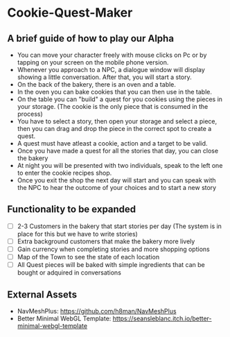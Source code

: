 # Cookie-Quest-Maker


## A brief guide of how to play our Alpha  

- You can move your character freely with mouse clicks on Pc or by tapping on your screen on the mobile phone version.  
- Whenever you approach to a NPC, a dialogue window will display showing a little conversation. After that, you will start a story.  
- On the back of the bakery, there is an oven and a table.
- In the oven you can bake cookies that you can then use in the table.
- On the table you can "build" a quest for you cookies using the pieces in your storage. (The cookie is the only piece that is consumed in the process)
- You have to select a story, then open your storage and select a piece, then you can drag and drop the piece in the correct spot to create a quest.
- A quest must have atleast a cookie, action and a target to be valid.
- Once you have made a quest for all the stories that day, you can close the bakery
- At night you will be presented with two individuals, speak to the left one to enter the cookie recipes shop.
- Once you exit the shop the next day will start and you can speak with the NPC to hear the outcome of your choices and to start a new story

## Functionality to be expanded

- [ ] 2-3 Customers in the bakery that start stories per day (The system is in place for this but we have to write stories)
- [ ] Extra background customers that make the bakery more lively
- [ ] Gain currency when completing stories and more shopping options
- [ ] Map of the Town to see the state of each location
- [ ] All Quest pieces will be baked with simple ingredients that can be bought or adquired in conversations

## External Assets

- NavMeshPlus: https://github.com/h8man/NavMeshPlus
- Better Minimal WebGL Template: https://seansleblanc.itch.io/better-minimal-webgl-template
